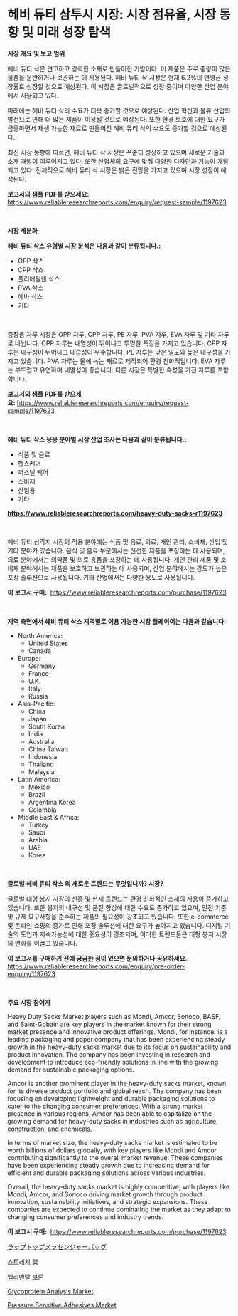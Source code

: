 <p><h1>헤비 듀티 삼투시 시장: 시장 점유율, 시장 동향 및 미래 성장 탐색</h1></p><p><strong>시장 개요 및 보고 범위</strong></p>
<p><p>헤비 듀티 삭은 견고하고 강력한 소재로 만들어진 가방이다. 이 제품은 주로 중량이 많은 물품을 운반하거나 보관하는 데 사용된다. 헤비 듀티 삭 시장은 현재 6.2%의 연평균 성장률로 성장할 것으로 예상된다. 이 시장은 글로벌적으로 성장 중이며 다양한 산업 분야에서 사용되고 있다.</p><p>미래에는 헤비 듀티 삭의 수요가 더욱 증가할 것으로 예상된다. 산업 혁신과 물류 산업의 발전으로 인해 더 많은 제품이 이용될 것으로 예상된다. 또한 환경 보호에 대한 요구가 급증하면서 재생 가능한 재료로 만들어진 헤비 듀티 삭의 수요도 증가할 것으로 예상된다.</p><p>최신 시장 동향에 따르면, 헤비 듀티 삭 시장은 꾸준히 성장하고 있으며 새로운 기술과 소재 개발이 이루어지고 있다. 또한 산업체의 요구에 맞춰 다양한 디자인과 기능이 개발되고 있다. 전체적으로 헤비 듀티 삭 시장은 밝은 전망을 가지고 있으며 시장 성장이 예상된다.</p></p>
<p><strong>보고서의 샘플 PDF를 받으세요:</strong> <a href="https://www.reliableresearchreports.com/enquiry/request-sample/1197623">https://www.reliableresearchreports.com/enquiry/request-sample/1197623</a></p>
<p>&nbsp;</p>
<p><strong>시장 세분화</strong></p>
<p><strong>헤비 듀티 삭스 유형별 시장 분석은 다음과 같이 분류됩니다.:</strong></p>
<p><ul><li>OPP 삭스</li><li>CPP 삭스</li><li>폴리에틸렌 삭스</li><li>PVA 삭스</li><li>에바 삭스</li><li>기타</li></ul></p>
<p>&nbsp;</p>
<p><p>중장용 자루 시장은 OPP 자루, CPP 자루, PE 자루, PVA 자루, EVA 자루 및 기타 자루로 나뉩니다. OPP 자루는 내열성이 뛰어나고 투명한 특징을 가지고 있습니다. CPP 자루는 내구성이 뛰어나고 내습성이 우수합니다. PE 자루는 낮은 밀도와 높은 내구성을 가지고 있습니다. PVA 자루는 물에 녹는 재료로 제작되어 환경 친화적입니다. EVA 자루는 부드럽고 유연하며 내열성이 좋습니다. 다른 시장은 특별한 속성을 가진 자루를 포함합니다.</p></p>
<p><strong>보고서의 샘플 PDF를 받으세요:</strong>&nbsp;<a href="https://www.reliableresearchreports.com/enquiry/request-sample/1197623">https://www.reliableresearchreports.com/enquiry/request-sample/1197623</a></p>
<p>&nbsp;</p>
<p><strong> 헤비 듀티 삭스 응용 분야별 시장 산업 조사는 다음과 같이 분류됩니다.:</strong></p>
<p><ul><li>식품 및 음료</li><li>헬스케어</li><li>퍼스널 케어</li><li>소비재</li><li>산업용</li><li>기타</li></ul></p>
<p><strong><a href="https://www.reliableresearchreports.com/heavy-duty-sacks-r1197623">https://www.reliableresearchreports.com/heavy-duty-sacks-r1197623</a></strong></p>
<p>&nbsp;</p>
<p><p>헤비 듀티 삼각지 시장의 적용 분야에는 식품 및 음료, 의료, 개인 관리, 소비재, 산업 및 기타 분야가 있습니다. 음식 및 음료 부문에서는 신선한 제품을 포장하는 데 사용되며, 의료 분야에서는 의약품 및 의료 용품을 포장하는 데 사용됩니다. 개인 관리 제품 및 소비재 분야에서는 제품을 보호하고 보관하는 데 사용되며, 산업 분야에서는 강도가 높은 포장 솔루션으로 사용됩니다. 기타 산업에서는 다양한 용도로 사용됩니다.</p></p>
<p><strong>이 보고서 구매:</strong>&nbsp; <a href="https://www.reliableresearchreports.com/purchase/1197623">https://www.reliableresearchreports.com/purchase/1197623</a></p>
<p>&nbsp;</p>
<p><strong>지역 측면에서 헤비 듀티 삭스 지역별로 이용 가능한 시장 플레이어는 다음과 같습니다.:</strong></p>
<p><ul>
    <li>
        North America:
        <ul>
            <li>United States</li>
            <li>Canada</li>
        </ul>
    </li>
    <li>
        Europe:
        <ul>
            <li>Germany</li>
            <li>France</li>
            <li>U.K.</li>
            <li>Italy</li>
            <li>Russia</li>
        </ul>
    </li>
    <li>
        Asia-Pacific:
        <ul>
            <li>China</li>
            <li>Japan</li>
            <li>South Korea</li>
            <li>India</li>
            <li>Australia</li>
            <li>China Taiwan</li>
            <li>Indonesia</li>
            <li>Thailand</li>
            <li>Malaysia</li>
        </ul>
    </li>
    <li>
        Latin America:
        <ul>
            <li>Mexico</li>
            <li>Brazil</li>
            <li>Argentina Korea</li>
            <li>Colombia</li>
        </ul>
    </li>
    <li>
        Middle East & Africa:
        <ul>
            <li>Turkey</li>
            <li>Saudi</li>
            <li>Arabia</li>
            <li>UAE</li>
            <li>Korea</li>
        </ul>
    </li>
    </ul></p>
<p>&nbsp;</p>
<p><strong>글로벌 헤비 듀티 삭스 의 새로운 트렌드는 무엇입니까? 시장?</strong></p>
<p><p>글로벌 대형 봉지 시장의 신흥 및 현재 트렌드는 환경 친화적인 소재의 사용이 증가하고 있습니다. 또한 봉지의 내구성 및 품질 향상에 대한 수요도 증가하고 있으며, 안전 기준 및 규제 요구사항을 준수하는 제품의 필요성이 강조되고 있습니다. 또한 e-commerce 및 온라인 쇼핑의 증가로 인해 포장 솔루션에 대한 요구가 높아지고 있습니다. 디지털 기술의 도입과 지속가능성에 대한 중요성이 강조되며, 이러한 트렌드들은 대형 봉지 시장의 변화를 이끌고 있습니다.</p></p>
<p><strong>이 보고서를 구매하기 전에 궁금한 점이 있으면 문의하거나 공유하세요.</strong>- <a href="https://www.reliableresearchreports.com/enquiry/pre-order-enquiry/1197623">https://www.reliableresearchreports.com/enquiry/pre-order-enquiry/1197623</a></p>
<p>&nbsp;</p>
<p><strong>주요 시장 참여자</strong></p>
<p><p>Heavy Duty Sacks Market players such as Mondi, Amcor, Sonoco, BASF, and Saint-Gobain are key players in the market known for their strong market presence and innovative product offerings. Mondi, for instance, is a leading packaging and paper company that has been experiencing steady growth in the heavy-duty sacks market due to its focus on sustainability and product innovation. The company has been investing in research and development to introduce eco-friendly solutions in line with the growing demand for sustainable packaging options.</p><p>Amcor is another prominent player in the heavy-duty sacks market, known for its diverse product portfolio and global reach. The company has been focusing on developing lightweight and durable packaging solutions to cater to the changing consumer preferences. With a strong market presence in various regions, Amcor has been able to capitalize on the growing demand for heavy-duty sacks in industries such as agriculture, construction, and chemicals.</p><p>In terms of market size, the heavy-duty sacks market is estimated to be worth billions of dollars globally, with key players like Mondi and Amcor contributing significantly to the overall market revenue. These companies have been experiencing steady growth due to increasing demand for efficient and durable packaging solutions across various industries.</p><p>Overall, the heavy-duty sacks market is highly competitive, with players like Mondi, Amcor, and Sonoco driving market growth through product innovation, sustainability initiatives, and strategic expansions. These companies are expected to continue dominating the market as they adapt to changing consumer preferences and industry trends.</p></p>
<p><strong>이 보고서 구매:</strong>&nbsp;&nbsp;<a href="https://www.reliableresearchreports.com/purchase/1197623">https://www.reliableresearchreports.com/purchase/1197623</a></p>
<p><p><a href="https://medium.com/@nic.neale/%E3%83%87%E3%82%B3%E3%83%BC%E3%83%87%E3%82%A3%E3%83%B3%E3%82%B0%E3%83%A9%E3%83%83%E3%83%97%E3%83%88%E3%83%83%E3%83%97%E3%83%A1%E3%83%83%E3%82%BB%E3%83%B3%E3%82%B8%E3%83%A3%E3%83%BC%E3%83%90%E3%83%83%E3%82%B0%E5%B8%82%E5%A0%B4%E3%81%AE%E6%8C%87%E6%A8%99-%E5%B8%82%E5%A0%B4%E3%82%B7%E3%82%A7%E3%82%A2-%E3%83%88%E3%83%AC%E3%83%B3%E3%83%89-%E6%88%90%E9%95%B7%E3%83%91%E3%82%BF%E3%83%BC%E3%83%B3-1680b5e94c14">ラップトップメッセンジャーバッグ</a></p><p><a href="https://github.com/fredrickeglers/Market-Research-Report-List-1/blob/main/495836222831.md">스트레치 랩</a></p><p><a href="https://medium.com/@clairhane1954/%EC%9B%90%EC%86%8C-%EB%B2%A0%EB%A6%B4%EB%A5%A8-%EC%8B%9C%EC%9E%A5-%EA%B7%9C%EB%AA%A8-cagr-%ED%8A%B8%EB%A0%8C%EB%93%9C-2024-2030-218a8e15c902">엘리멘탈 보론</a></p><p><a href="https://github.com/Sherrillcrooksxa8i18ucf2m/Market-Research-Report-List-2/blob/main/glycoprotein-analysis-market.md">Glycoprotein Analysis Market</a></p><p><a href="https://issuu.com/reportprime-2/docs/pressure-sensitive-adhesives-market-size-2030.pptx">Pressure Sensitive Adhesives Market</a></p></p>